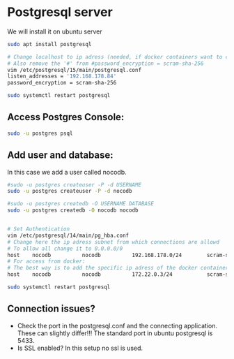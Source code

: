 # Postgresql server
We will install it on ubuntu server

```bash
sudo apt install postgresql 

# Change localhost to ip adress (needed, if docker containers want to connect)
# Also remove the '#' from #password_encryption = scram-sha-256
vim /etc/postgresql/15/main/postgresql.conf
listen_addresses = '192.168.178.84'
password_encryption = scram-sha-256

sudo systemctl restart postgresql
```

## Access Postgres Console:

```bash
sudo -u postgres psql
```

## Add user and database:
In this case we add a user called nocodb.
```bash
#sudo -u postgres createuser -P -d USERNAME
sudo -u postgres createuser -P -d nocodb

#sudo -u postgres createdb -O USERNAME DATABASE 
sudo -u postgres createdb -O nocodb nocodb 


# Set Authentication
vim /etc/postgresql/14/main/pg_hba.conf
# Change here the ip adress subnet from which connections are allowd
# To allow all change it to 0.0.0.0/0
host    nocodb          nocodb          192.168.178.0/24        scram-sha-256
# For access from docker:
# The best way is to add the specific ip adress of the docker container (docker inspect CONTAINER ID)
host    nocodb          nocodb          172.22.0.3/24           scram-sha-256 

sudo systemctl restart postgresql
```

## Connection issues?
- Check the port in the postgresql.conf and the connecting application. These can slightly differ!!! The standard port in ubuntu postgresql is 5433.
- Is SSL enabled? In this setup no ssl is used.
